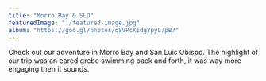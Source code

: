 ```yaml
---
title: "Morro Bay & SLO"
featuredImage: "./featured-image.jpg"
album: "https://goo.gl/photos/q8VPcKidgYpyL7pB7"
---
```

Check out our adventure in Morro Bay and San Luis Obispo. The highlight of our trip was an eared grebe swimming back and
forth, it was way more engaging then it sounds.
